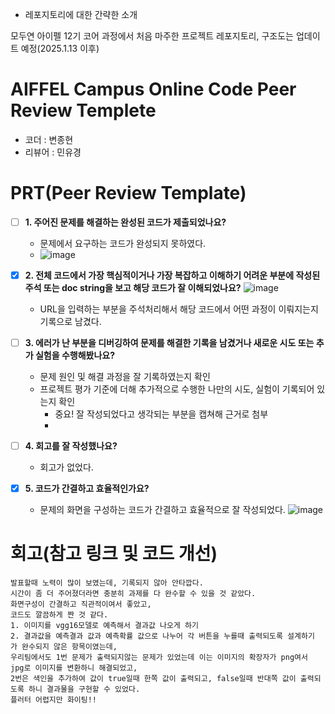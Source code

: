 * 레포지토리에 대한 간략한 소개

모두연 아이펠 12기 코어 과정에서 처음 마주한 프로젝트 레포지토리, 구조도는 업데이트 예정(2025.1.13 이후)

# AIFFEL Campus Online Code Peer Review Templete
- 코더 : 변종현
- 리뷰어 : 민유경
# PRT(Peer Review Template)
- [ ]  **1. 주어진 문제를 해결하는 완성된 코드가 제출되었나요?**
    - 문제에서 요구하는 코드가 완성되지 못하였다.
    - ![image](https://github.com/user-attachments/assets/3e93bbb2-683d-4fe3-a1f5-da4515388b36)

    
- [x]  **2. 전체 코드에서 가장 핵심적이거나 가장 복잡하고 이해하기 어려운 부분에 작성된 
주석 또는 doc string을 보고 해당 코드가 잘 이해되었나요?**
![image](https://github.com/user-attachments/assets/abe901f8-8509-4e6a-8640-19a81d584bdd)
    - URL을 입력하는 부분을 주석처리해서 해당 코드에서 어떤 과정이 이뤄지는지 기록으로 남겼다.
        
- [ ]  **3. 에러가 난 부분을 디버깅하여 문제를 해결한 기록을 남겼거나
새로운 시도 또는 추가 실험을 수행해봤나요?**
    - 문제 원인 및 해결 과정을 잘 기록하였는지 확인
    - 프로젝트 평가 기준에 더해 추가적으로 수행한 나만의 시도, 
    실험이 기록되어 있는지 확인
        - 중요! 잘 작성되었다고 생각되는 부분을 캡쳐해 근거로 첨부
        -
        
- [ ]  **4. 회고를 잘 작성했나요?**
    - 회고가 없었다.
        
- [x]  **5. 코드가 간결하고 효율적인가요?**
    - 문제의 화면을 구성하는 코드가 간결하고 효율적으로 잘 작성되었다.
   ![image](https://github.com/user-attachments/assets/48cebdff-f413-4876-ab89-82fe2341dd66)
  
      
# 회고(참고 링크 및 코드 개선)
```
발표할때 노력이 많이 보였는데, 기록되지 않아 안타깝다.
시간이 좀 더 주어졌더라면 충분히 과제를 다 완수할 수 있을 것 같았다.
화면구성이 간결하고 직관적이여서 좋았고,
코드도 깔끔하게 짠 것 같다.
1. 이미지를 vgg16모델로 예측해서 결과값 나오게 하기
2. 결과값을 예측결과 값과 예측확률 값으로 나누어 각 버튼을 누를때 출력되도록 설계하기
가 완수되지 않은 항목이였는데,
우리팀에서도 1번 문제가 출력되지않는 문제가 있었는데 이는 이미지의 확장자가 png여서 jpg로 이미지를 변환하니 해결되었고,
2번은 색인을 추가하여 값이 true일때 한쪽 값이 출력되고, false일때 반대쪽 값이 출력되도록 하니 결과물을 구현할 수 있었다.
플러터 어렵지만 화이팅!!
```
